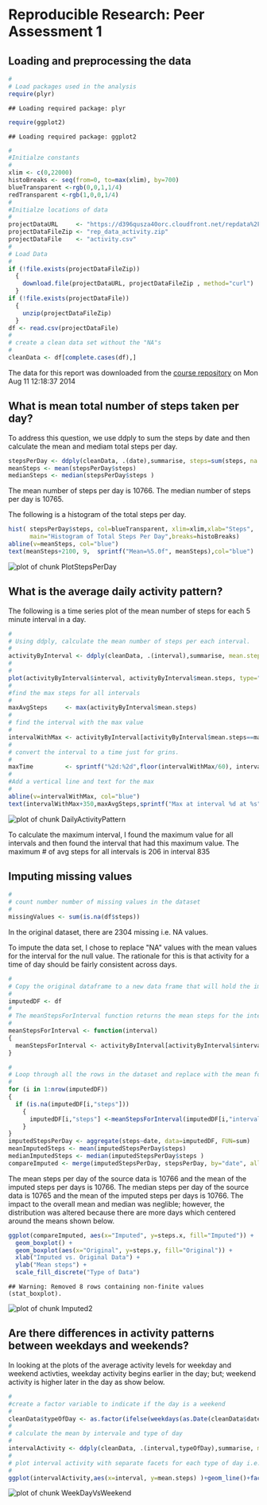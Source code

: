# Reproducible Research: Peer Assessment 1


## Loading and preprocessing the data

```r
#
# Load packages used in the analysis
require(plyr)
```

```
## Loading required package: plyr
```

```r
require(ggplot2)
```

```
## Loading required package: ggplot2
```

```r
#
#Initialze constants
#
xlim <- c(0,22000)
histoBreaks <- seq(from=0, to=max(xlim), by=700)
blueTransparent <-rgb(0,0,1,1/4)
redTransparent <-rgb(1,0,0,1/4)
#
#Initialze locations of data
#
projectDataURL     <- "https://d396qusza40orc.cloudfront.net/repdata%2Fdata%2Factivity.zip"
projectDataFileZip <- "rep_data_activity.zip"
projectDataFile    <- "activity.csv"
#
# Load Data
#
if (!file.exists(projectDataFileZip)) 
  { 
    download.file(projectDataURL, projectDataFileZip , method="curl")
  }
if (!file.exists(projectDataFile))    
  { 
    unzip(projectDataFileZip) 
  }  
df <- read.csv(projectDataFile)
#
# create a clean data set without the "NA"s
#
cleanData <- df[complete.cases(df),]
```

The data for this report was downloaded from the [course repository](https://d396qusza40orc.cloudfront.net/repdata%2Fdata%2Factivity.zip) on Mon Aug 11 12:18:37 2014

## What is mean total number of steps taken per day?

To address this question, we use ddply to sum the steps by date and then calculate the mean and mediam total steps per  day.


```r
stepsPerDay <- ddply(cleanData, .(date),summarise, steps=sum(steps, na.rm=TRUE))
meanSteps <- mean(stepsPerDay$steps)
medianSteps <- median(stepsPerDay$steps )
```

The mean number of steps per day is 10766.   The median number of steps per day is 10765.

The following is a histogram of the total steps per day.


```r
hist( stepsPerDay$steps, col=blueTransparent, xlim=xlim,xlab="Steps", 
      main="Histogram of Total Steps Per Day",breaks=histoBreaks)
abline(v=meanSteps, col="blue")
text(meanSteps+2100, 9,  sprintf("Mean=%5.0f", meanSteps),col="blue")
```

![plot of chunk PlotStepsPerDay](./PA1_template_files/figure-html/PlotStepsPerDay.png) 


## What is the average daily activity pattern?
The following is a time series plot of the mean number of steps for each 5 minute interval in a day.


```r
#
# Using ddply, calculate the mean number of steps per each interval.
#
activityByInterval <- ddply(cleanData, .(interval),summarise, mean.steps=mean(steps, na.rm=TRUE)) 
#
#
plot(activityByInterval$interval, activityByInterval$mean.steps, type="l",xlab="Interval", ylab="Mean Steps", main="Daily Activity Pattern")
#
#find the max steps for all intervals
#
maxAvgSteps     <- max(activityByInterval$mean.steps)
#
# find the interval with the max value
#
intervalWithMax <- activityByInterval[activityByInterval$mean.steps==maxAvgSteps,"interval"]
#
# convert the interval to a time just for grins.
#
maxTime         <- sprintf("%2d:%2d",floor(intervalWithMax/60), intervalWithMax%%60 )
#
#Add a vertical line and text for the max
#
abline(v=intervalWithMax, col="blue")
text(intervalWithMax+350,maxAvgSteps,sprintf("Max at interval %d at %s",intervalWithMax,maxTime), col="blue")
```

![plot of chunk DailyActivityPattern](./PA1_template_files/figure-html/DailyActivityPattern.png) 

To calculate the maximum interval, I found the maximum value for all intervals and then found the interval that had this maximum value.
The maximum # of avg steps for all intervals is   206 in interval   835

## Imputing missing values

```r
#
# count number number of missing values in the dataset
#
missingValues <- sum(is.na(df$steps))
```

In the original dataset, there are 2304 missing i.e. NA values.

To impute the data set, I chose to replace "NA" values with the mean values for the interval for the null value.  The rationale for this is that activity for a time of day should be fairly consistent across days.


```r
#
# Copy the original dataframe to a new data frame that will hold the imputed dataset
#
imputedDF <- df
#
# The meanStepsForInterval function returns the mean steps for the interval passed in the argument.
#
meanStepsForInterval <- function(interval)
{
  meanStepsForInterval <- activityByInterval[activityByInterval$interval==interval,"mean.steps"]
}

#
# Loop through all the rows in the dataset and replace with the mean for that interval
#
for (i in 1:nrow(imputedDF))
{
  if (is.na(imputedDF[i,"steps"]))
    {    
      imputedDF[i,"steps"] <-meanStepsForInterval(imputedDF[i,"interval"])
    }
}
imputedStepsPerDay <- aggregate(steps~date, data=imputedDF, FUN=sum)
meanImputedSteps <- mean(imputedStepsPerDay$steps)
medianImputedSteps <- median(imputedStepsPerDay$steps )
compareImputed <- merge(imputedStepsPerDay, stepsPerDay, by="date", all=TRUE)
```

The mean steps per day of the source data is 10766 and the mean of the imputed steps per days is 10766. The median steps per day of the source data is 10765 and the mean of the imputed steps per days is 10766. The impact to the overall mean and median was neglible; however, the distribution was altered because there are more days which centered around the means shown below. 


```r
ggplot(compareImputed, aes(x="Imputed", y=steps.x, fill="Imputed")) + 
  geom_boxplot() + 
  geom_boxplot(aes(x="Original", y=steps.y, fill="Original")) +
  xlab("Imputed vs. Original Data") +
  ylab("Mean steps") +
  scale_fill_discrete("Type of Data")
```

```
## Warning: Removed 8 rows containing non-finite values (stat_boxplot).
```

![plot of chunk Imputed2](./PA1_template_files/figure-html/Imputed2.png) 

## Are there differences in activity patterns between weekdays and weekends?

In looking at the plots of the average activity levels for weekday and weekend activties, weekday activity begins earlier in the day; but; weekend activity is higher later in the day as show below.


```r
#
#create a factor variable to indicate if the day is a weekend
#
cleanData$typeOfDay <- as.factor(ifelse(weekdays(as.Date(cleanData$date))  %in% c('Sunday','Saturday'),"weekend", "weekday"))
#
# calculate the mean by intervale and type of day
#
intervalActivity <- ddply(cleanData, .(interval,typeOfDay),summarise, mean.steps=mean(steps, na.rm=TRUE)) 
#
# plot interval activity with separate facets for each type of day i.e. weekend or weekday
#
ggplot(intervalActivity,aes(x=interval, y=mean.steps) )+geom_line()+facet_grid(typeOfDay ~.)
```

![plot of chunk WeekDayVsWeekend](./PA1_template_files/figure-html/WeekDayVsWeekend.png) 
